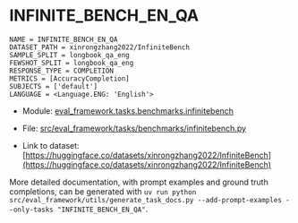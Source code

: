 # INFINITE_BENCH_EN_QA

````
NAME = INFINITE_BENCH_EN_QA
DATASET_PATH = xinrongzhang2022/InfiniteBench
SAMPLE_SPLIT = longbook_qa_eng
FEWSHOT_SPLIT = longbook_qa_eng
RESPONSE_TYPE = COMPLETION
METRICS = [AccuracyCompletion]
SUBJECTS = ['default']
LANGUAGE = <Language.ENG: 'English'>
````

- Module: [eval_framework.tasks.benchmarks.infinitebench](eval_framework.tasks.benchmarks.infinitebench)

- File: [src/eval_framework/tasks/benchmarks/infinitebench.py](../../src/eval_framework/tasks/benchmarks/infinitebench.py)

- Link to dataset: [https://huggingface.co/datasets/xinrongzhang2022/InfiniteBench](https://huggingface.co/datasets/xinrongzhang2022/InfiniteBench)

More detailed documentation, with prompt examples and ground truth completions, can be generated with `uv run python src/eval_framework/utils/generate_task_docs.py --add-prompt-examples --only-tasks "INFINITE_BENCH_EN_QA"`.
